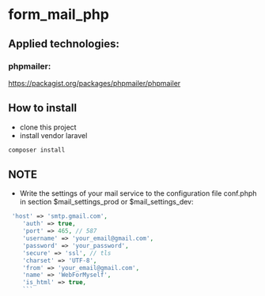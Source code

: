 # form_mail_php
## Applied technologies:
### phpmailer:
https://packagist.org/packages/phpmailer/phpmailer
## How to install
- clone this project
- install vendor laravel
```bash
composer install
```
## NOTE
- Write the settings of your mail service to the configuration file  conf.phph in section $mail_settings_prod or $mail_settings_dev: <br>
```php
 'host' => 'smtp.gmail.com',
    'auth' => true,
    'port' => 465, // 587
    'username' => 'your_email@gmail.com',
    'password' => 'your_password',
    'secure' => 'ssl', // tls
    'charset' => 'UTF-8',
    'from' => 'your_email@gmail.com',
    'name' => 'WebForMyself',
    'is_html' => true,
    ```

